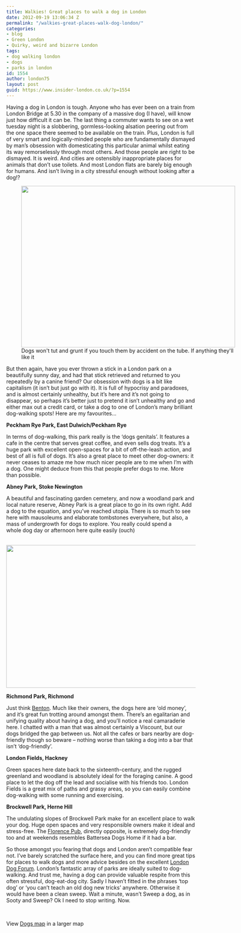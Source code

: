 ```yaml
---
title: Walkies! Great places to walk a dog in London
date: 2012-09-19 13:06:34 Z
permalink: "/walkies-great-places-walk-dog-london/"
categories:
- blog
- Green London
- Quirky, weird and bizarre London
tags:
- dog walking london
- dogs
- parks in london
id: 1554
author: london75
layout: post
guid: https://www.insider-london.co.uk/?p=1554
---
```


Having a dog in London is tough. Anyone who has ever been on a train from London Bridge at 5.30 in the company of a massive dog (I have), will know just how difficult it can be. The last thing a commuter wants to see on a wet tuesday night is a slobbering, gormless-looking alsation peering out from the one space there seemed to be available on the train. Plus, London is full of very smart and logically-minded people who are fundamentally dismayed by man&#8217;s obsession with domesticating this particular animal whilst eating its way remorselessly through most others. And those people are right to be dismayed. It is weird. And cities are ostensibly inappropriate places for animals that don&#8217;t use toilets. And most London flats are barely big enough for humans. And isn&#8217;t living in a city stressful enough without looking after a dog!?

<div>
  <figure id="attachment_1556" style="width: 569px" class="wp-caption aligncenter"><a href="/wp-content/uploads/2012/08/dog-on-tube.jpg"><img class=" wp-image-1556" src="/wp-content/uploads/2012/08/dog-on-tube.jpg" alt="" width="569" height="430" /></a><figcaption class="wp-caption-text">Dogs won't tut and grunt if you touch them by accident on the tube. If anything they'll like it</figcaption></figure> 
  
  <p>
    But then again, have you ever thrown a stick in a London park on a beautifully sunny day, and had that stick retrieved and returned to you repeatedly by a canine friend? Our obsession with dogs is a bit like capitalism (it isn&#8217;t but just go with it). It is full of hypocrisy and paradoxes, and is almost certainly unhealthy, but it&#8217;s here and it&#8217;s not going to disappear, so perhaps it&#8217;s better just to pretend it isn&#8217;t unhealthy and go and either max out a credit card, or take a dog to one of London&#8217;s many brilliant dog-walking spots! Here are my favourites&#8230;
  </p>
  
  <p>
    <strong>Peckham Rye Park, East Dulwich/Peckham Rye</strong>
  </p>
  
  <p>
    In terms of dog-walking, this park really is the &#8216;dogs genitals&#8217;. It features a cafe in the centre that serves great coffee, and even sells dog treats. It&#8217;s a huge park with excellent open-spaces for a bit of off-the-leash action, and best of all is full of dogs. It&#8217;s also a great place to meet other dog-owners: it never ceases to amaze me how much nicer people are to me when I&#8217;m with a dog. One might deduce from this that people prefer dogs to me. More than possible.
  </p>
  
  <p>
    <strong>Abney Park, Stoke Newington</strong>
  </p>
  
  <p>
    A beautiful and fascinating garden cemetery, and now a woodland park and local nature reserve, Abney Park is a great place to go in its own right. Add a dog to the equation, and you&#8217;ve reached utopia. There is so much to see here with mausoleums and elaborate tombstones everywhere, but also, a mass of undergrowth for dogs to explore. You really could spend a whole dog day or afternoon here quite easily (ouch)<strong>     </strong>
  </p>
  
  <p style="text-align: center">
    <strong><strong>  </strong><strong> <a href="/wp-content/uploads/2012/08/abney-park.jpg"><img class="aligncenter  wp-image-1557" src="/wp-content/uploads/2012/08/abney-park.jpg" alt="" width="569" height="380" /></a></strong></strong>
  </p>
  
  <p>
    <strong>Richmond Park, Richmond</strong>
  </p>
  
  <p>
    Just think <a href="http://www.youtube.com/watch?v=Dsb5HH8m24Y">Benton</a>. Much like their owners, the dogs here are &#8216;old money&#8217;, and it&#8217;s great fun trotting around amongst them. There&#8217;s an egalitarian and unifying quality about having a dog, and you&#8217;ll notice a real camaraderie here. I chatted with a man that was almost certainly a Viscount, but our dogs bridged the gap between us. Not all the cafes or bars nearby are dog-friendly though so beware &#8211; nothing worse than taking a dog into a bar that isn&#8217;t &#8216;dog-friendly&#8217;.
  </p>
  
  <p>
    <strong>London Fields, Hackney</strong>
  </p>
  
  <p>
    Green spaces here date back to the sixteenth-century, and the rugged greenland and woodland is absolutely ideal for the foraging canine. A good place to let the dog off the lead and socialise with his friends too. London Fields is a great mix of paths and grassy areas, so you can easily combine dog-walking with some running and exercising.
  </p>
  
  <p>
    <strong>Brockwell Park, Herne Hill</strong>
  </p>
  
  <p>
    The undulating slopes of Brockwell Park make for an excellent place to walk your dog. Huge open spaces and very responsible owners make it ideal and stress-free. The <a href="http://www.capitalpubcompany.com/the-florence/">Florence Pub</a>, directly opposite, is extremely dog-friendly too and at weekends resembles Battersea Dogs Home if it had a bar.
  </p>
  
  <p>
    So those amongst you fearing that dogs and London aren&#8217;t compatible fear not. I&#8217;ve barely scratched the surface here, and you can find more great tips for places to walk dogs and more advice besides on the excellent <a href="http://www.londondogforum.co.uk/">London Dog Forum</a>. London&#8217;s fantastic array of parks are ideally suited to dog-walking. And trust me, having a dog can provide valuable respite from this often stressful, dog-eat-dog city. Sadly I haven&#8217;t fitted in the phrases &#8216;top dog&#8217; or &#8216;you can&#8217;t teach an old dog new tricks&#8217; anywhere. Otherwise it would have been a clean sweep. Wait a minute, wasn&#8217;t Sweep a dog, as in Sooty and Sweep? Ok I need to stop writing. Now.
  </p>
  
  <p>
    &nbsp;
  </p>
  
  <p>
    View <a href="http://maps.google.co.uk/maps/ms?msa=0&msid=205754205686285923528.0004baceb8c1d74db0a5a&ie=UTF8&t=m&ll=51.505751,-0.168228&spn=0.149588,0.390701&z=11&source=embed">Dogs map</a> in a larger map
  </p>
</div>